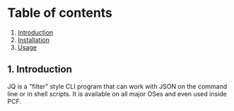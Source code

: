 # Table of contents

1. [Introduction](README.md)
2. [Installation](install.md)
3. [Usage](usage.md)
  
## 1. Introduction

JQ is a "filter" style CLI program that can work with JSON on the command line or in shell scripts. It is available on all major OSes and even used inside PCF.

